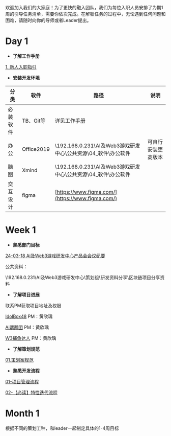 

欢迎加入我们的大家庭！为了更快的融入团队，我们为每位入职人员安排了为期1周的引导任务清单，需要你依次完成。在解锁任务的过程中，无论遇到任何问题和困难，请随时向你的导师或者Leader提出。

# Day 1 
+ **了解工作手册**

[1. 新人入职指引](https://snh48group.yuque.com/org-wiki-snh48group-ec9yge/sgi7rt/iqa721i0p3aog3wg)



+ **安装开发环境**

| **分类** | **软件** | **路径** | **说明** |
| --- | --- | --- | --- |
| 必装软件 | TB、Git等 | 详见工作手册 | |
| 办公 | Office2019 | \\192.168.0.231\AI及Web3游戏研发中心\公共资源\04_软件\办公软件 | 可自行安装更高版本 |
| 脑图 | Xmind | \\192.168.0.231\AI及Web3游戏研发中心\公共资源\04_软件\办公软件 | |
| 交互设计 | figma | [https://www.figma.com/](https://www.figma.com/) | |


# Week 1
+ **熟悉部门目标**

[24-03-18 Ai及Web3游戏研发中心产品会会议纪要](https://snh48group.yuque.com/org-wiki-snh48group-ec9yge/baqudg/ob3enbn1cc2v628k)

公共资料：

\\192.168.0.231\AI及Web3游戏研发中心\策划组\研发资料分享\区块链项目分享资料



+ **了解项目进展**

联系PM获取项目地址及权限



[IdolBox48](https://snh48group.yuque.com/mwyfd0) PM：黄欣瑀

[Ai鹦鹉团](https://snh48group.yuque.com/qim4en) PM：黄欣瑀

[W3捕鱼达人](https://snh48group.yuque.com/ttk5k0) PM：黄欣瑀



+ **了解策划规范**

[01.策划案规范](https://snh48group.yuque.com/sup7t9/ugxnhr/twvp5qnd232m50mu)



+ **熟悉开发流程**

[01-项目管理流程](https://snh48group.yuque.com/org-wiki-snh48group-ec9yge/acrtcp/gqckx4uiz8xun38r)

[02-【必读】特性迭代流程](https://snh48group.yuque.com/org-wiki-snh48group-ec9yge/acrtcp/lfr1gnks394eac9g)





# Month 1
根据不同的策划工种，和leader一起制定具体的1-4周目标



